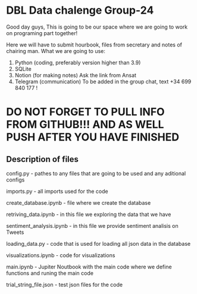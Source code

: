 # DBL Data chalenge Group-24
Good day guys,
This is going to be our space where we are going to work on programing part together!

Here we will have to submit hourbook, files from secretary and notes of chairing man.
What we are going to use:
  1. Python (coding, preferably version higher than 3.9)
  2. SQLite 
  3. Notion (for making notes)
    Ask the link from Ansat
  4. Telegram (communication) 
    To be added in the group chat, text +34 699 840 177 !
  #  DO NOT FORGET TO PULL INFO FROM GITHUB!!! AND AS WELL PUSH AFTER YOU HAVE FINISHED

## Description of files
  
  config.py - pathes to any files that are going to be used and any aditional configs
  
  imports.py - all imports used for the code
  
  create_database.ipynb - file where we create the database
  
  retriving_data.ipynb - in this file we exploring the data that we have
  
  sentiment_analysis.ipynb - in this file we provide sentiment analisis on Tweets
  
  loading_data.py - code that is used for loading all json data in the database
  
  visualizations.ipynb - code for visualizations
  
  main.ipynb - Jupiter Noutbook with the main code where we define functions and runing the main code
  
  trial_string_file.json - test json files for the code
  
 
  
